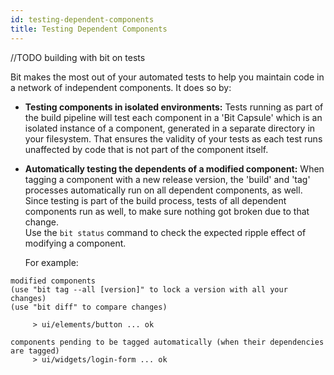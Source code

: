 ```yaml
---
id: testing-dependent-components
title: Testing Dependent Components
---
```


//TODO building with bit on tests

Bit makes the most out of your automated tests to help you maintain code in a network of independent components. It does so by:

- **Testing components in isolated environments:**
  Tests running as part of the build pipeline will test each component in a 'Bit Capsule' which is
  an isolated instance of a component, generated in a separate directory in your filesystem.
  That ensures the validity of your tests as each test runs unaffected by code that is not part of the component itself.

- **Automatically testing the dependents of a modified component:**
  When tagging a component with a new release version, the 'build' and 'tag' processes automatically run on all dependent components, as well.
  Since testing is part of the build process, tests of all dependent components run as well, to make sure nothing got broken due to that change.  
  Use the `bit status` command to check the expected ripple effect of modifying a component.

  For example:

```
modified components
(use "bit tag --all [version]" to lock a version with all your changes)
(use "bit diff" to compare changes)

     > ui/elements/button ... ok

components pending to be tagged automatically (when their dependencies are tagged)
     > ui/widgets/login-form ... ok
```